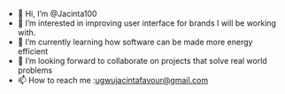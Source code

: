 - 👋 Hi, I’m @Jacinta100 
- 👀 I’m interested in improving user interface for brands I will be working with.
- 🌱 I’m currently learning how software can be made more energy efficient
- 💞️ I’m looking  forward to collaborate on projects that solve real world problems
- 📫 How to reach me :ugwujacintafavour@gmail.com

<!---
Jacinta100/Jacinta100 is a ✨ special ✨ repository because its `README.md` (this file) appears on your GitHub profile.
You can click the Preview link to take a look at your changes.
--->
